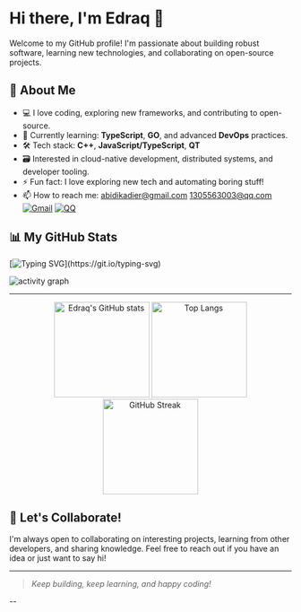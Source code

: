 # Hi there, I'm Edraq 👋

Welcome to my GitHub profile! I'm passionate about building robust software, learning new technologies, and collaborating on open-source projects.

## 🚀 About Me

- 💻 I love coding, exploring new frameworks, and contributing to open-source.
- 🌱 Currently learning: **TypeScript**, **GO**, and advanced **DevOps** practices.
- 🛠️ Tech stack: **C++**, **JavaScript/TypeScript**, **QT**
- 🗃️ Interested in cloud-native development, distributed systems, and developer tooling.
- ⚡ Fun fact: I love exploring new tech and automating boring stuff!
- 📫 How to reach me: [abidikadier@gmail.com](abidikadier@gmail.com)  [1305563003@qq.com](1305563003@qq.com)
  [![Gmail](https://img.shields.io/badge/-Gmail-D14836?style=flat-square&logo=gmail&logoColor=white)](mailto:abidikadier@gmail.com)
  [![QQ](https://img.shields.io/badge/-QQ-EB1923?style=flat-square&logo=tencentqq&logoColor=white)](mailto:1305563003@qq.com)


## 📊 My GitHub Stats

[![Typing SVG](https://readme-typing-svg.demolab.com?font=Fira+Code&pause=800&color=1F7CFF&vCenter=true&width=450&lines=Keep+Building%2C+Keep+Learning!;欢迎来撩%EF%BC%8CLet's+Collaborate!;Do+what+you+love%2C+love+what+you+do!)](https://git.io/typing-svg)


<img src="https://github-readme-activity-graph.vercel.app/graph?username=edraq&theme=react-dark&hide_border=true&custom_title=Edraq's%20Contribution%20Graph" alt="activity graph" />

---


<p align="center">
  <img src="https://github-readme-stats.vercel.app/api?username=edraq&show_icons=true&theme=tokyonight" alt="Edraq's GitHub stats" height="170"/>
  <img src="https://github-readme-stats.vercel.app/api/top-langs/?username=edraq&layout=compact&theme=tokyonight" alt="Top Langs" height="170"/>
  <img src="https://streak-stats.demolab.com?user=edraq&theme=tokyonight&date_format=M%20j%5B%2C%20Y%5D" alt="GitHub Streak" height="170"/>
</p>


## 🤝 Let's Collaborate!

I'm always open to collaborating on interesting projects, learning from other developers, and sharing knowledge. Feel free to reach out if you have an idea or just want to say hi!

---

> *Keep building, keep learning, and happy coding!*


--



